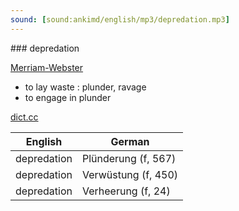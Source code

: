 ```yaml
---
sound: [sound:ankimd/english/mp3/depredation.mp3]
---
```


\### depredation

[Merriam-Webster](https://www.merriam-webster.com/dictionary/depredation)

- to lay waste : plunder, ravage
- to engage in plunder

[dict.cc](https://www.dict.cc/depredation)

| English        | German       |
| -------------- | ------------ |
| depredation | Plünderung (f, 567) |
| depredation | Verwüstung (f, 450) |
| depredation | Verheerung (f, 24) |
